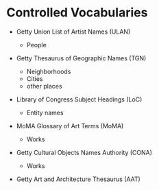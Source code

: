 Controlled Vocabularies
===


* Getty Union List of Artist Names (ULAN)
    * People

* Getty Thesaurus of Geographic Names (TGN)
    * Neighborhoods
    * Cities
    * other places

* Library of Congress Subject Headings (LoC)
    * Entity names

* MoMA Glossary of Art Terms (MoMA)
    * Works

* Getty Cultural Objects Names Authority (CONA)
    * Works

* Getty Art and Architecture Thesaurus (AAT)